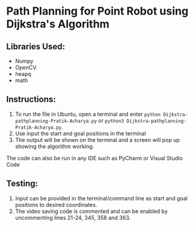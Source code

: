 # Path Planning for Point Robot using Dijkstra's Algorithm 

## Libraries Used:
* Numpy
* OpenCV
* heapq
* math

## Instructions:
1. To run the file in Ubuntu, open a terminal and enter `python Dijkstra-pathplanning-Pratik-Acharya.py` or `python3 Dijkstra-pathplanning-Pratik-Acharya.py`.
2. Use input the start and goal positions in the terminal
3. The output will be shown on the terminal and a screen will pop up showing the algorithm working.

The code can also be run in any IDE such as PyCharm or Visual Studio Code


## Testing:
1. Input can be provided in the terminal/command line as start and goal positions to desired coordinates.
2. The video saving code is commented and can be enabled by uncommenting lines 21-24, 345, 358 and 363.
